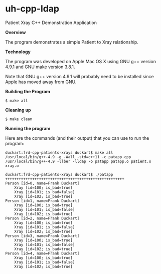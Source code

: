 uh-cpp-ldap
===========

Patient Xray C++ Demonstration Application

**Overview**

The program demonstrates a simple Patient to Xray
relationship.

**Technology**

The program was developed on Apple Mac OS X using 
GNU g++ version 4.9.1 and GNU make version 3.8.1. 

Note that GNU g++ version 4.9.1 will probably need
to be installed since Apple has moved away from GNU.

**Building the Program**

    $ make all
    
**Cleaning up**

    $ make clean

**Running the program**

Here are the commands (and their output) 
that you can use to run the program:
    
    duckart:frd-cpp-patients-xrays duckart$ make all
    /usr/local/bin/g++-4.9 -g -Wall -std=c++11 -c patapp.cpp
    /usr/local/bin/g++-4.9 -llber -lldap -o patapp patapp.o patient.o xray.o
    
    duckart:frd-cpp-patients-xrays duckart$ ./patapp 
    +++++++++++++++++++++++++++++++++++++++++++++++++++++
    Person [id=0, name=Frank Duckart]
        Xray [id=100; is_bad=true]
        Xray [id=101; is_bad=false]
        Xray [id=102; is_bad=true]
    Person [id=1, name=Frank Duckart]
        Xray [id=100; is_bad=true]
        Xray [id=101; is_bad=false]
        Xray [id=102; is_bad=true]
    Person [id=2, name=Frank Duckart]
        Xray [id=100; is_bad=true]
        Xray [id=101; is_bad=false]
        Xray [id=102; is_bad=true]
    Person [id=3, name=Frank Duckart]
        Xray [id=100; is_bad=true]
        Xray [id=101; is_bad=false]
        Xray [id=102; is_bad=true]
    Person [id=4, name=Frank Duckart]
        Xray [id=100; is_bad=true]
        Xray [id=101; is_bad=false]
        Xray [id=102; is_bad=true]

